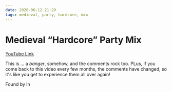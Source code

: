 ```yaml
---
date: 2020-06-12 21:20
tags: medieval, party, hardcore, mix
---
```


# Medieval “Hardcore” Party Mix

<a href="https://www.youtube.com/watch?v=xaRNvJLKP1E">YouTube Link</a>

This is … a _banger_, somehow, and the comments rock too. PLus, if you come back to this video every few months, the comments have changed, so it's like you get to experience them all over again!

Found by ln
